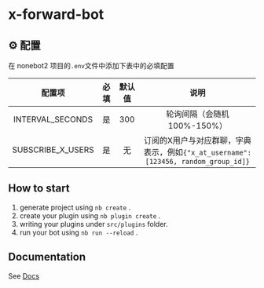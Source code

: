 # x-forward-bot


## ⚙️ 配置

在 nonebot2 项目的`.env`文件中添加下表中的必填配置

| 配置项 | 必填 | 默认值 | 说明 |
|:-----:|:----:|:----:|:----:|
| INTERVAL_SECONDS | 是 | 300 | 轮询间隔（会随机100%-150%） |
| SUBSCRIBE_X_USERS | 是 | 无 | 订阅的X用户与对应群聊，字典表示，例如`{"x_at_username": [123456, random_group_id]}` |


## How to start

1. generate project using `nb create` .
2. create your plugin using `nb plugin create` .
3. writing your plugins under `src/plugins` folder.
4. run your bot using `nb run --reload` .

## Documentation

See [Docs](https://nonebot.dev/)
